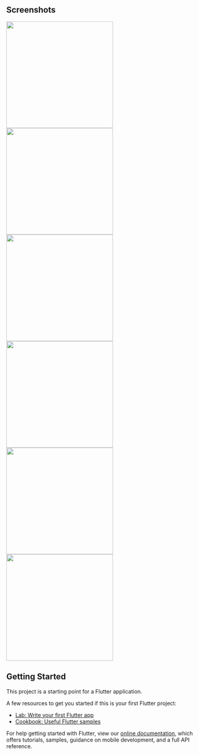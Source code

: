 ## Screenshots
<p>
<img src="https://user-images.githubusercontent.com/76491642/127510471-c5e3cef7-c759-49ab-9e32-96ba255efae1.png" width="280">
<img src="https://user-images.githubusercontent.com/76491642/127510505-fc7f07b8-417a-40f7-b0b5-3062b552d70b.png" width="280">
<img src="https://user-images.githubusercontent.com/76491642/127510523-33cbc502-551e-46bc-9b16-6fa73e01e691.png" width="280">
<img src="https://user-images.githubusercontent.com/76491642/127510559-336ec275-8dd1-4514-a61e-605a5faf1f00.png" width="280">
<img src="https://user-images.githubusercontent.com/76491642/127510577-70780deb-5ffc-4a90-99d8-292fb5c914cf.png" width="280">
<img src="https://user-images.githubusercontent.com/76491642/127510661-7cbfd3e9-ba9e-45a6-bed3-7617f3ad9521.png" width="280">
<p>

## Getting Started

This project is a starting point for a Flutter application.

A few resources to get you started if this is your first Flutter project:

- [Lab: Write your first Flutter app](https://flutter.dev/docs/get-started/codelab)
- [Cookbook: Useful Flutter samples](https://flutter.dev/docs/cookbook)

For help getting started with Flutter, view our
[online documentation](https://flutter.dev/docs), which offers tutorials,
samples, guidance on mobile development, and a full API reference.
